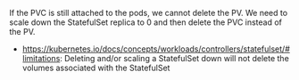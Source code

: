 If the PVC is still attached to the pods, we cannot delete the PV. We need to scale down the StatefulSet replica to 0 and then delete the PVC instead of the PV.

- https://kubernetes.io/docs/concepts/workloads/controllers/statefulset/#limitations: Deleting and/or scaling a StatefulSet down will not delete the volumes associated with the StatefulSet
